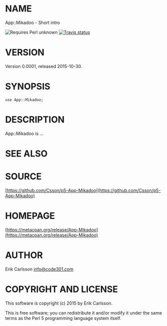 # NAME

App::Mikadoo - Short intro

![Requires Perl unknown](https://img.shields.io/badge/perl-unknown-brightgreen.svg) [![Travis status](https://api.travis-ci.org//.svg?branch=master)](https://travis-ci.org//)

# VERSION

Version 0.0001, released 2015-10-30.

# SYNOPSIS

    use App::Mikadoo;

# DESCRIPTION

App::Mikadoo is ...

# SEE ALSO

# SOURCE

[https://github.com/Csson/p5-App-Mikadoo](https://github.com/Csson/p5-App-Mikadoo)

# HOMEPAGE

[https://metacpan.org/release/App-Mikadoo](https://metacpan.org/release/App-Mikadoo)

# AUTHOR

Erik Carlsson <info@code301.com>

# COPYRIGHT AND LICENSE

This software is copyright (c) 2015 by Erik Carlsson.

This is free software; you can redistribute it and/or modify it under
the same terms as the Perl 5 programming language system itself.
